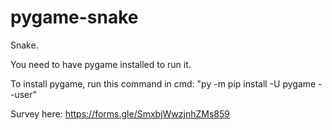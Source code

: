 # pygame-snake

Snake.

You need to have pygame installed to run it.

To install pygame, run this command in cmd: "py -m pip install -U pygame --user"

Survey here: https://forms.gle/SmxbjWwzjnhZMs859
